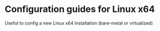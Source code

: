 # Configuration guides for Linux x64
Useful to config a new Linux x64 installation (bare-metal or virtualized)
